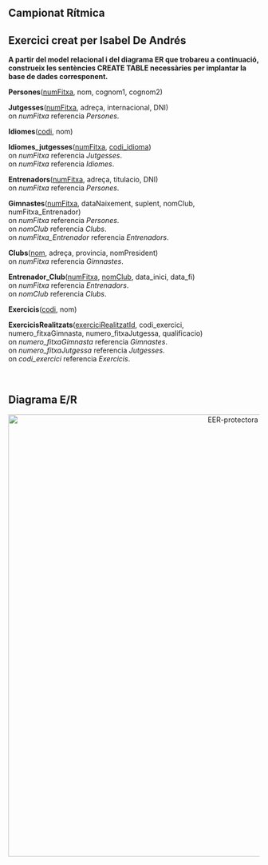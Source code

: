 ## Campionat Rítmica

**Exercici creat per Isabel De Andrés**
<br>
---
**A partir del model relacional i del diagrama ER que trobareu a continuació, construeix les sentències CREATE TABLE necessàries per implantar la base de dades corresponent.**

**Persones**(<ins>numFitxa</ins>, nom, cognom1, cognom2)

**Jutgesses**(<ins>numFitxa</ins>, adreça, internacional, DNI)<br>
  on *numFitxa* referencia *Persones*.

**Idiomes**(<ins>codi</ins>, nom)

**Idiomes_jutgesses**(<ins>numFitxa</ins>, <ins>codi_idioma</ins>)<br>
  on *numFitxa* referencia *Jutgesses*.<br> 
  on *numFitxa* referencia *Idiomes*. 

**Entrenadors**(<ins>numFitxa</ins>, adreça, titulacio, DNI)<br>
  on *numFitxa* referencia *Persones*.<br>

**Gimnastes**(<ins>numFitxa</ins>, dataNaixement, suplent, nomClub, numFitxa_Entrenador)<br>
  on *numFitxa* referencia *Persones*.<br>
  on *nomClub* referencia *Clubs*.<br>
  on *numFitxa_Entrenador* referencia *Entrenadors*.

**Clubs**(<ins>nom</ins>, adreça, provincia, nomPresident)<br>
  on *numFitxa* referencia *Gimnastes*.

**Entrenador_Club**(<ins>numFitxa</ins>, <ins>nomClub</ins>, data_inici, data_fi)<br>
  on *numFitxa* referencia *Entrenadors*.<br>
  on *nomClub* referencia *Clubs*.

**Exercicis**(<ins>codi</ins>, nom)

**ExercicisRealitzats**(<ins>exerciciRealitzatId</ins>, codi_exercici, numero_fitxaGimnasta, numero_fitxaJutgessa, qualificacio)<br>
  on *numero_fitxaGimnasta* referencia *Gimnastes*.<br>
  on *numero_fitxaJutgessa* referencia *Jutgesses*.<br>
  on *codi_exercici* referencia *Exercicis*.
  
<br>

## Diagrama E/R

  <div style="text-align: center;">
    <img src="https://github.com/victordomgs/Bases-de-Dades/blob/main/SQL-DDL/EER/EER-campionatR%C3%ADtmica.png" alt="EER-protectora" width="885" height="auto"/>
  </div>
